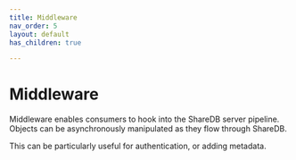 ```yaml
---
title: Middleware
nav_order: 5
layout: default
has_children: true

---
```


# Middleware

Middleware enables consumers to hook into the ShareDB server pipeline. Objects can be asynchronously manipulated as they flow through ShareDB.

<!-- TODO: Link to an auth example -->
<!-- TODO: Link to a metadata example -->
This can be particularly useful for authentication, or adding metadata.
